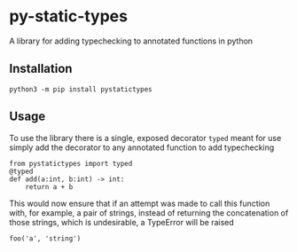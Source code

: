 py-static-types
==========
A library for adding typechecking to annotated functions in python  


Installation
-----------
`python3 -m pip install pystatictypes`

Usage
------
To use the library there is a single, exposed decorator `typed` meant for use
simply add the decorator to any annotated function to add typechecking
```
from pystatictypes import typed
@typed
def add(a:int, b:int) -> int:
    return a + b
```
This would now ensure that if an attempt was made to call this function with, for example, a pair of strings, instead of returning the concatenation of those strings, which is undesirable, a TypeError will be raised
```
foo('a', 'string')
```
